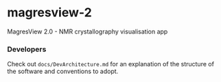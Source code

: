 # magresview-2
MagresView 2.0 - NMR crystallography visualisation app

### Developers

Check out `docs/DevArchitecture.md` for an explanation of the structure of the software and conventions to adopt.